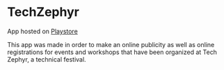 # TechZephyr

App hosted on [Playstore]( https://play.google.com/store/apps/details?id=com.tzltce.techzephyr ) 

This app was made in order to make an online publicity as well as online registrations for events and workshops that have been organized at Tech Zephyr, a technical festival.
